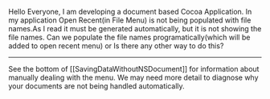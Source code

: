 Hello Everyone, I am developing a document based Cocoa Application. In my application Open Recent(in File Menu) is not being populated with file names.As I read it must be generated automatically, but it is not showing the file names. Can we populate the file names programatically(which will be added to open recent menu) or Is there any other way to do this?

----

See the bottom of [[SavingDataWithoutNSDocument]] for information about manually dealing with the menu.  We may need more detail to diagnose why your documents are not being handled automatically.